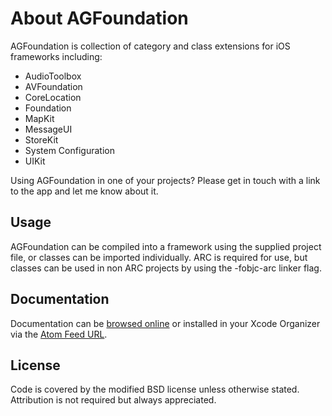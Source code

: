 About AGFoundation
============

AGFoundation is collection of category and class extensions for iOS frameworks including:

- AudioToolbox
- AVFoundation
- CoreLocation
- Foundation
- MapKit
- MessageUI
- StoreKit
- System Configuration
- UIKit

Using AGFoundation in one of your projects? Please get in touch with a link to the app and let me know about it.

Usage
-----
AGFoundation can be compiled into a framework using the supplied project file, or classes can be imported individually. ARC is required for use, but classes can be used in non ARC projects by using the -fobjc-arc linker flag.

Documentation
-------------

Documentation can be [browsed online](http://andrewgarn.github.com/AGFoundation/) or installed in your Xcode Organizer via the [Atom Feed URL](http://andrewgarn.github.com/AGFoundation/AGFoundation.atom).

License
-------

Code is covered by the modified BSD license unless otherwise stated.<br/>
Attribution is not required but always appreciated.





